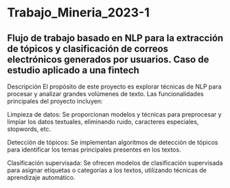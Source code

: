 # Trabajo_Mineria_2023-1
## Flujo de trabajo basado en NLP para la extracción de tópicos y clasificación de correos electrónicos generados por usuarios. Caso de estudio aplicado a una fintech
Descripción
El propósito de este proyecto es explorar técnicas de NLP para procesar y analizar grandes volúmenes de texto. Las funcionalidades principales del proyecto incluyen:

Limpieza de datos: Se proporcionan modelos y técnicas para preprocesar y limpiar los datos textuales, eliminando ruido, caracteres especiales, stopwords, etc.

Detección de tópicos: Se implementan algoritmos de detección de tópicos para identificar los temas principales presentes en los textos.

Clasificación supervisada: Se ofrecen modelos de clasificación supervisada para asignar etiquetas o categorías a los textos, utilizando técnicas de aprendizaje automático.
